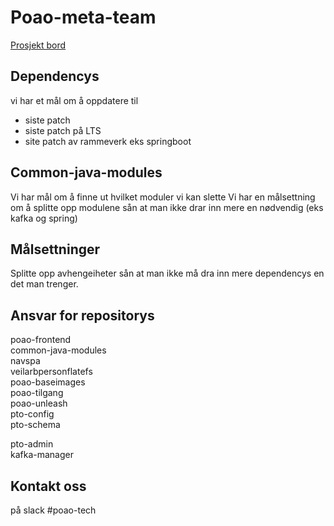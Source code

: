 # Poao-meta-team


[Prosjekt bord](https://github.com/orgs/navikt/projects/87/views/1)

## Dependencys
vi har et mål om å oppdatere til
* siste patch 
* siste patch på LTS
* site patch av rammeverk eks springboot

## Common-java-modules  
Vi har mål om å finne ut hvilket moduler vi kan slette
Vi har en målsettning om å splitte opp modulene sån at man ikke drar inn mere en nødvendig (eks kafka og spring)

## Målsettninger
Splitte opp avhengeiheter sån at man ikke må dra inn mere dependencys en det man trenger.

## Ansvar for repositorys
poao-frontend  
common-java-modules  
navspa  
veilarbpersonflatefs  
poao-baseimages  
poao-tilgang  
poao-unleash  
pto-config  
pto-schema  

pto-admin  
kafka-manager

## Kontakt oss
på slack #poao-tech
